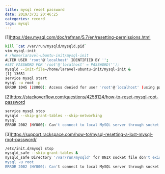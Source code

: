 ```yaml
---
title: mysql reset password 
date: 2019/3/31 20:46:25
categories: record
tags: mysql
---
```

[1]https://dev.mysql.com/doc/refman/5.7/en/resetting-permissions.html

```sh
kill `cat /var/run/mysqld/mysqld.pid`
vim mysql-init
# /home/laravel-ubuntu-init/mysql-init
ALTER USER 'root'@'localhost' IDENTIFIED BY '';
#SET PASSWORD FOR 'root'@'localhost' = PASSWORD('');
mysqld --init-file=/home/laravel-ubuntu-init/mysql-init &
[1] 13651
service mysql start
mysql -u root -p
ERROR 1045 (28000): Access denied for user 'root'@'localhost' (using password: YES)
```

[2]https://stackoverflow.com/questions/4258124/how-to-reset-mysql-root-password

```sh
service mysql stop
mysqld --skip-grant-tables --skip-networking
mysql
ERROR 2002 (HY000): Can't connect to local MySQL server through socket '/var/run/mysqld/mysqld.sock' (2)
```

[3]https://support.rackspace.com/how-to/mysql-resetting-a-lost-mysql-root-password/

```sh
/etc/init.d/mysql stop
mysqld_safe --skip-grant-tables &
mysqld_safe Directory '/var/run/mysqld' for UNIX socket file don't exists.
mysql -u root
ERROR 2002 (HY000): Can't connect to local MySQL server through socket '/var/run/mysqld/mysqld.sock' (2)
```